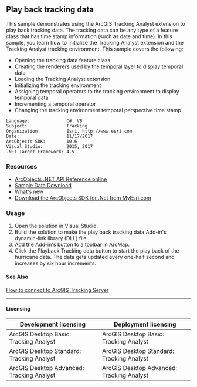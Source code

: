 ## Play back tracking data

  <div xmlns="http://www.w3.org/1999/xhtml">This sample demonstrates using the ArcGIS Tracking Analyst extension to play back tracking data. The tracking data can be any type of a feature class that has time stamp information (such as date and time). In this sample, you learn how to initialize the Tracking Analyst extension and the Tracking Analyst tracking environment. This sample covers the following:</div>

*   Opening the tracking data feature class
*   Creating the renderers used by the temporal layer to display temporal data
*   Loading the Tracking Analyst extension
*   Initializing the tracking environment
*   Assigning temporal operators to the tracking environment to display temporal data
*   Incrementing a temporal operator
*   Changing the tracking environment temporal perspective time stamp   


<!-- TODO: Fill this section below with metadata about this sample-->
```
Language:              C#, VB
Subject:               Tracking
Organization:          Esri, http://www.esri.com
Date:                  11/17/2017
ArcObjects SDK:        10.6
Visual Studio:         2015, 2017
.NET Target Framework: 4.5
```

### Resources

* [ArcObjects .NET API Reference online](http://desktop.arcgis.com/en/arcobjects/latest/net/webframe.htm)  
* [Sample Data Download](../../releases)  
* [What's new](http://desktop.arcgis.com/en/arcobjects/latest/net/webframe.htm#91cabc68-2271-400a-8ff9-c7fb25108546.htm)  
* [Download the ArcObjects SDK for .Net from MyEsri.com](https://my.esri.com/)  

### Usage
1. Open the solution in Visual Studio.  
1. Build the solution to make the play back tracking data Add-in's dynamic-link library (DLL) file.  
1. Add the Add-in's button to a toolbar in ArcMap.  
1. Click the Playback Tracking data button to start the play back of the hurricane data. The data gets updated every one-half second and increases by six hour increments.   







#### See Also  
[How to connect to ArcGIS Tracking Server](http://desktop.arcgis.com/search/?q=How%20to%20connect%20to%20ArcGIS%20Tracking%20Server&p=0&language=en&product=arcobjects-sdk-dotnet&version=&n=15&collection=help)  


---------------------------------

#### Licensing  
| Development licensing | Deployment licensing | 
| ------------- | ------------- | 
| ArcGIS Desktop Basic: Tracking Analyst | ArcGIS Desktop Basic: Tracking Analyst |  
| ArcGIS Desktop Standard: Tracking Analyst | ArcGIS Desktop Standard: Tracking Analyst |  
| ArcGIS Desktop Advanced: Tracking Analyst | ArcGIS Desktop Advanced: Tracking Analyst |  


